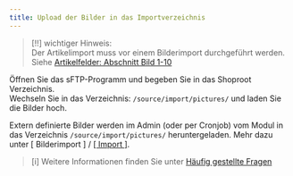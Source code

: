 ```yaml
---
title: Upload der Bilder in das Importverzeichnis
---
```

> [!!] wichtiger Hinweis:  
> Der Artikelimport muss vor einem Bilderimport durchgeführt werden.  
> Siehe [ Artikelfelder: Abschnitt Bild 1-10 ](../040_Artikelimport/040_Artikelfelder.md) 

Öffnen Sie das sFTP-Programm und begeben Sie in das Shoproot Verzeichnis.  
Wechseln Sie in das Verzeichnis: `/source/import/pictures/` und laden Sie die Bilder hoch.

Extern definierte Bilder werden im Admin (oder per Cronjob) vom Modul in das Verzeichnis `/source/import/pictures/` heruntergeladen. Mehr dazu unter [ Bilderimport ] / [[ Import ]](030_Import.md).

> [i] Weitere Informationen finden Sie unter [Häufig gestellte Fragen](../../080_Haeufig_gestellte_Fragen.md)
